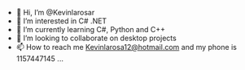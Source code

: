 - 👋 Hi, I’m @Kevinlarosar
- 👀 I’m interested in C# .NET
- 🌱 I’m currently learning C#, Python and C++
- 💞️ I’m looking to collaborate on desktop projects
- 📫 How to reach me Kevinlarosa12@hotmail.com and my phone is 1157447145 ...

<!---
Kevinlarosar/Kevinlarosar is a ✨ special ✨ repository because its `README.md` (this file) appears on your GitHub profile.
You can click the Preview link to take a look at your changes.
--->
